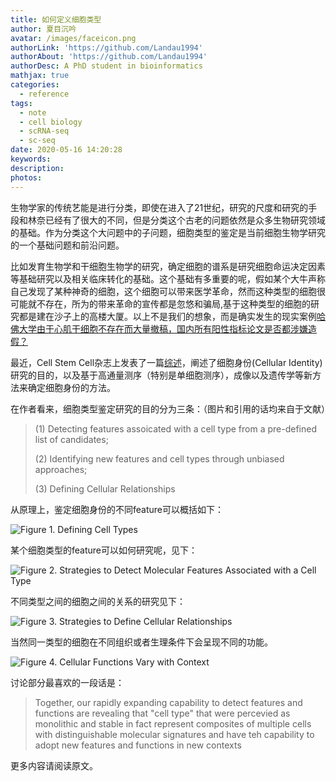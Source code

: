 ```yaml
---
title: 如何定义细胞类型
author: 夏目沉吟
avatar: /images/faceicon.png
authorLink: 'https://github.com/Landau1994'
authorAbout: 'https://github.com/Landau1994'
authorDesc: A PhD student in bioinformatics
mathjax: true
categories:
  - reference
tags:
  - note
  - cell biology
  - scRNA-seq
  - sc-seq
date: 2020-05-16 14:20:28
keywords:
description:
photos:
---
```


生物学家的传统艺能是进行分类，即使在进入了21世纪，研究的尺度和研究的手段和林奈已经有了很大的不同，但是分类这个古老的问题依然是众多生物研究领域的基础。作为分类这个大问题中的子问题，细胞类型的鉴定是当前细胞生物学研究的一个基础问题和前沿问题。

比如发育生物学和干细胞生物学的研究，确定细胞的谱系是研究细胞命运决定因素等基础研究以及相关临床转化的基础。这个基础有多重要的呢，假如某个大牛声称自己发现了某种神奇的细胞，这个细胞可以带来医学革命，然而这种类型的细胞很可能就不存在，所为的带来革命的宣传都是忽悠和骗局,基于这种类型的细胞的研究都是建在沙子上的高楼大厦。以上不是我们的想象，而是确实发生的现实案例[哈佛大学由于心肌干细胞不存在而大量撤稿，国内所有阳性指标论文是否都涉嫌造假？](https://www.zhihu.com/question/298711327)

最近，Cell Stem Cell杂志上发表了一篇[综述](https://linkinghub.elsevier.com/retrieve/pii/S1934-5909(20)30137-5)，阐述了细胞身份(Cellular Identity)研究的目的，以及基于高通量测序（特别是单细胞测序），成像以及遗传学等新方法来确定细胞身份的方法。

在作者看来，细胞类型鉴定研究的目的分为三条：（图片和引用的话均来自于文献）

> (1) Detecting features assoicated with a cell type from a pre-defined list of candidates;
> 
> (2) Identifying new features and cell types through unbiased approaches;
> 
> (3) Defining Cellular Relationships

从原理上，鉴定细胞身份的不同feature可以概括如下：

![Figure 1. Defining Cell Types](https://imgkr.cn-bj.ufileos.com/38ef9067-49cf-4781-bcf9-9d413ce0d476.png)

某个细胞类型的feature可以如何研究呢，见下：

![Figure 2. Strategies to Detect Molecular Features Associated with a Cell Type](https://imgkr.cn-bj.ufileos.com/b4350e21-1b8f-44d1-bb4f-7484f6b65a0a.png)

不同类型之间的细胞之间的关系的研究见下：

![Figure 3. Strategies to Define Cellular Relationships](https://imgkr.cn-bj.ufileos.com/d01f185b-b288-46b1-b860-348dbd91e01e.png)

当然同一类型的细胞在不同组织或者生理条件下会呈现不同的功能。

![Figure 4. Cellular Functions Vary with Context](https://imgkr.cn-bj.ufileos.com/a7c9ab59-a271-4686-8738-db98cea163ec.png)

讨论部分最喜欢的一段话是：
> Together, our rapidly expanding capability to detect features and functions are revealing that "cell type" that were percevied as monolithic and stable in fact represent composites of multiple cells with distinguishable molecular signatures and have teh capability to adopt new features and functions in new contexts

更多内容请阅读原文。